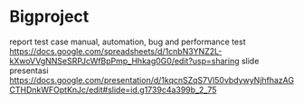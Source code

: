 # Bigproject
report test case manual, automation, bug and performance test
https://docs.google.com/spreadsheets/d/1cnbN3YNZ2L-kXwoVVgNNSeSRPJcWfBpPmp_Hhkag0G0/edit?usp=sharing
slide presentasi
https://docs.google.com/presentation/d/1kqcnSZqS7Vl50vbdywyNjhfhazAGCTHDnkWFOptKnJc/edit#slide=id.g1739c4a399b_2_75

